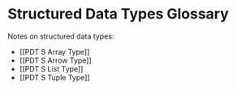 # Structured Data Types Glossary

Notes on structured data types:
- [[PDT S Array Type]]
- [[PDT S Arrow Type]]
- [[PDT S List Type]]
- [[PDT S Tuple Type]]